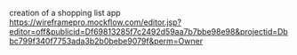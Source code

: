 creation of a shopping list app
https://wireframepro.mockflow.com/editor.jsp?editor=off&publicid=Df69813285f7c2492d59aa7b7bbe98e98&projectid=Dbbc799f340f7753ada3b2b0bebe9079f&perm=Owner